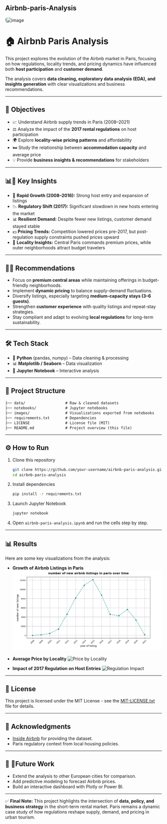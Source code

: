 ## Airbnb-paris-Analysis

!<img width="1425" height="950" alt="image" src="https://github.com/user-attachments/assets/1ed95183-0b38-478a-8d78-bfcc6c453b1d" />


# 🏠 Airbnb Paris Analysis

This project explores the evolution of the Airbnb market in Paris, focusing on how regulations, locality trends, and pricing dynamics have influenced both **host participation** and **customer demand**.

The analysis covers **data cleaning, exploratory data analysis (EDA), and insights generation** with clear visualizations and business recommendations.

---

## 📌 Objectives

- 📈 Understand Airbnb supply trends in Paris (2008–2021)  
- ⚖️ Analyze the impact of the **2017 rental regulations** on host participation  
- 🌍 Explore **locality-wise pricing patterns** and affordability  
- 🛏️ Study the relationship between **accommodation capacity** and average price  
- 💡 Provide **business insights & recommendations** for stakeholders  

---

## 📊🔑 Key Insights

- 🚀 **Rapid Growth (2008–2016):** Strong host entry and expansion of listings  
- 📉 **Regulatory Shift (2017):** Significant slowdown in new hosts entering the market  
- 📊 **Resilient Demand:** Despite fewer new listings, customer demand stayed stable  
- 💵 **Pricing Trends:** Competition lowered prices pre-2017, but post-regulation supply constraints pushed prices upward  
- 📍 **Locality Insights:** Central Paris commands premium prices, while outer neighborhoods attract budget travelers
    
---

## 🚀💡 Recommendations

* Focus on **premium central areas** while maintaining offerings in budget-friendly neighborhoods.
* Implement **dynamic pricing** to balance supply-demand fluctuations.
* Diversify listings, especially targeting **medium-capacity stays (3–6 guests)**.
* Strengthen **customer experience** with quality listings and repeat-stay strategies.
* Stay compliant and adapt to evolving **local regulations** for long-term sustainability.

---

## 🛠️ Tech Stack

- 🐍 **Python** (pandas, numpy) – Data cleaning & processing  
- 📊 **Matplotlib / Seaborn** – Data visualization  
- 📒 **Jupyter Notebook** – Interactive analysis
   
---

## 📂 Project Structure

```
├── data/                  # Raw & cleaned datasets
├── notebooks/             # Jupyter notebooks
├── images/                # Visualizations exported from notebooks
├── requirements.txt       # Dependencies
├── LICENSE                # License file (MIT)
├── README.md              # Project overview (this file)
```

---

## ⚙️ How to Run

1. Clone this repository

   ```bash
   git clone https://github.com/your-username/airbnb-paris-analysis.git
   cd airbnb-paris-analysis
   ```

2. Install dependencies

   ```bash
   pip install -r requirements.txt
   ```

3. Launch Jupyter Notebook

   ```bash
   jupyter notebook
   ```

4. Open `airbnb-paris-analysis.ipynb` and run the cells step by step.

---

## 📊 Results

Here are some key visualizations from the analysis:

* **Growth of Airbnb Listings in Paris**
  ![Listings Growth](images/listings_growth.png)

* **Average Price by Locality**
  ![Price by Locality](images/price_locality.png)

* **Impact of 2017 Regulation on Host Entries**
  ![Regulation Impact](images/regulation_impact.png)

---

## 📜 License

This project is licensed under the MIT License - see the [MIT-LICENSE.txt](MIT-LICENSE.txt) file for details.

---

## 🙌 Acknowledgments

* [Inside Airbnb](http://insideairbnb.com/) for providing the dataset.
* Paris regulatory context from local housing policies.

---

## 🚀 🔮Future Work

* Extend the analysis to other European cities for comparison.
* Add predictive modeling to forecast Airbnb prices.
* Build an interactive dashboard with Plotly or Power BI.

---

✅ **Final Note:**
This project highlights the intersection of **data, policy, and business strategy** in the short-term rental market.
Paris remains a dynamic case study of how regulations reshape supply, demand, and pricing in urban tourism.
